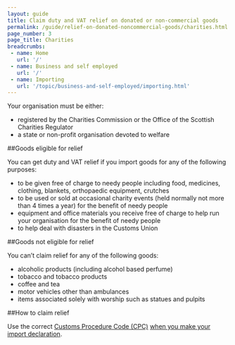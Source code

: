```yaml
---
layout: guide
title: Claim duty and VAT relief on donated or non-commercial goods
permalink: /guide/relief-on-donated-noncommercial-goods/charities.html
page_number: 3
page_title: Charities
breadcrumbs:
 - name: Home
   url: '/'
 - name: Business and self employed
   url: '/'
 - name: Importing
   url: '/topic/business-and-self-employed/importing.html'   
---
```


Your organisation must be either:

- registered by the Charities Commission or the Office of the Scottish Charities Regulator
- a state or non-profit organisation devoted to welfare

##Goods eligible for relief

You can get duty and VAT relief if you import goods for any of the following purposes:

- to be given free of charge to needy people including food, medicines, clothing, blankets, orthopaedic equipment, crutches
- to be used or sold at occasional charity events (held normally not more than 4 times a year) for the benefit of needy people
- equipment and office materials you receive free of charge to help run your organisation for the benefit of needy people
- to help deal with disasters in the Customs Union

##Goods not eligible for relief

You can’t claim relief for any of the following goods: 

- alcoholic products (including alcohol based perfume)
- tobacco and tobacco products
- coffee and tea
- motor vehicles other than ambulances
- items associated solely with worship such as statues and pulpits

##How to claim relief

Use the correct [Customs Procedure Code (CPC)](/start/trade-tariff.html) [when you make your import declaration](/guide/import-goods-outside-eu/overview.html).  
